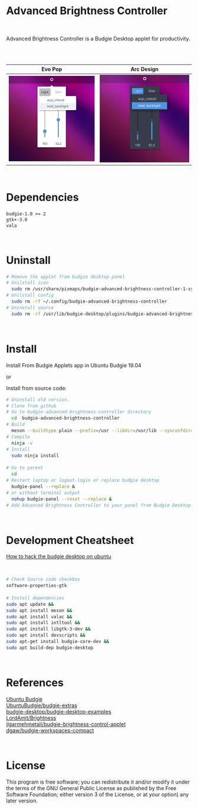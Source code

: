 # Advanced Brightness Controller 

<br/>  

Advanced Brightness Controller is a Budgie Desktop applet for productivity.

<br/>
<br/>  


Evo Pop                    |  Arc Design
:-------------------------:|:-------------------------:
<img src="./screenshots/screenshot1.png" width="400"/>  |  <img src="./screenshots/screenshot2.png" width="400"/>

<br/>

# Dependencies
```
budgie-1.0 >= 2
gtk+-3.0
vala
```

<br/>

# Uninstall

```bash
# Remove the applet from budgie desktop panel
# Unilstall icon
  sudo rm /usr/share/pixmaps/budgie-advanced-brightness-controller-1-symbolic.svg
# Unilstall config
  sudo rm -rf ~/.config/budgie-advanced-brightness-controller
# Uninstall source
  sudo rm -rf /usr/lib/budgie-desktop/plugins/budgie-advanced-brightness-controller
```

<br/>

# Install

Install From Budgie Applets app in Ubuntu Budgie 19.04 

or

Install from source code:

```bash
# Uninstall old version.
# Clone from github
# Go to budgie-advanced-brightness-controller directory
  cd  budgie-advanced-brightness-controller
# Build  
  meson --buildtype plain --prefix=/usr --libdir=/usr/lib --sysconfdir=/etc ..
# Compile
  ninja -v
# Install  
  sudo ninja install

# Go to parent 
  cd
# Restart laptop or logout-login or replace budgie desktop 
  budgie-panel --replace & 
# or without terminal output  
  nohup budgie-panel --reset --replace &
# Add Advanced Brightness Controller to your panel from Budgie Desktop Settings   
```
<br/>

# Development Cheatsheet

[How to hack the budgie desktop on ubuntu](https://discourse.ubuntubudgie.org/t/how-to-hack-the-budgie-desktop-on-ubuntu/574)

<br/>

```bash
# Check Source code checkbox
software-properties-gtk

# Install dependencies
sudo apt update &&
sudo apt install meson &&
sudo apt install valac &&
sudo apt install intltool &&
sudo apt install libgtk-3-dev &&
sudo apt install devscripts &&
sudo apt-get install budgie-core-dev &&
sudo apt build-dep budgie-desktop
```
<br/>

# References

[Ubuntu Budgie](https://ubuntubudgie.org/)
<br/>
[UbuntuBudgie/budgie-extras](https://github.com/UbuntuBudgie/budgie-extras)
<br/>
[budgie-desktop/budgie-desktop-examples](https://github.com/budgie-desktop/budgie-desktop-examples/tree/master/python_project)
<br/>
[LordAmit/Brightness](https://github.com/LordAmit/Brightness)
<br/>
[ilgarmehmetali/budgie-brightness-control-applet](https://github.com/ilgarmehmetali/budgie-brightness-control-applet)
<br/>
[dgaw/budgie-workspaces-compact](https://github.com/dgaw/budgie-workspaces-compact)

<br/>

# License

This program is free software; you can redistribute it and/or modify it under the terms of the GNU General Public License as published by the Free Software Foundation; either version 3 of the License, or at your option) any later version.